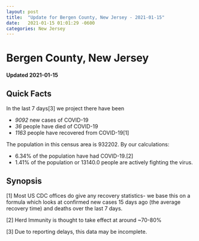 ```yaml
---
layout: post
title:  "Update for Bergen County, New Jersey - 2021-01-15"
date:   2021-01-15 01:01:29 -0600
categories: New Jersey
---
```


# Bergen County, New Jersey
#### Updated 2021-01-15

## Quick Facts

In the last 7 days[3] we project there have been
- *9092* new cases of COVID-19
- *36* people have died of COVID-19
- *1163* people have recovered from COVID-19[1]

The population in this census area is 932202. By our calculations:
- 6.34% of the population have had COVID-19.[2]
- 1.41% of the population or 13140.0 people are actively fighting the virus.

## Synopsis




[1] Most US CDC offices do give any recovery statistics- we base this on a formula which looks at confirmed new cases
15 days ago (the average recovery time) and deaths over the last 7 days.

[2] Herd Immunity is thought to take effect at around ~70-80%

[3] Due to reporting delays, this data may be incomplete.
 
    